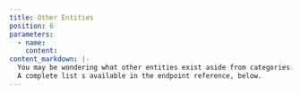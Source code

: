 ```yaml
---
title: Other Entities
position: 6
parameters:
  - name:
    content:
content_markdown: |-
  You may be wondering what other entities exist aside from categories.
  A complete list s available in the endpoint reference, below.
---
```

